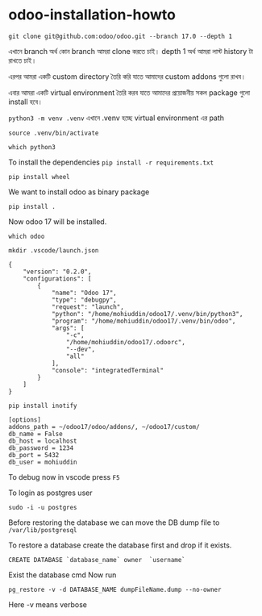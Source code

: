 # odoo-installation-howto

```
git clone git@github.com:odoo/odoo.git --branch 17.0 --depth 1
```

এখানে branch অর্থ কোন branch আমরা clone করতে চাই। depth 1 অর্থ আমরা লাস্ট history টা রাখতে চাই।

এরপর আমরা একটি custom directory তৈরি করি যাতে আমাদের custom addons গুলো রাখব।

এবার আমরা একটি virtual environment তৈরি করব যাতে আমাদের প্রয়োজনীয় সকল package গুলো install হবে।

`python3 -m venv .venv`
এখানে .venv হচ্ছে virtual environment এর path

`source .venv/bin/activate`

`which python3`

To install the dependencies
`pip install -r requirements.txt`

`pip install wheel`

We want to install odoo as binary package

`pip install .`

Now odoo 17 will be installed.

`which odoo`

`mkdir .vscode/launch.json`

```
{
    "version": "0.2.0",
    "configurations": [
        {
            "name": "Odoo 17",
            "type": "debugpy",
            "request": "launch",
            "python": "/home/mohiuddin/odoo17/.venv/bin/python3",
            "program": "/home/mohiuddin/odoo17/.venv/bin/odoo",
            "args": [
                "-c",
                "/home/mohiuddin/odoo17/.odoorc",
                "--dev",
                "all"
            ],
            "console": "integratedTerminal"
        }
    ]
}
```

`pip install inotify
`

```
[options]
addons_path = ~/odoo17/odoo/addons/, ~/odoo17/custom/
db_name = False
db_host = localhost
db_password = 1234
db_port = 5432
db_user = mohiuddin
```

To debug now in vscode press `F5`

To login as postgres user
```
sudo -i -u postgres
```

Before restoring the database we can move the DB dump file to `/var/lib/postgresql` 

To restore a database create the database first and drop if it exists.
```
CREATE DATABASE `database_name` owner  `username`
```

Exist the database cmd
Now run
```
pg_restore -v -d DATABASE_NAME dumpFileName.dump --no-owner

```
Here -v means verbose
